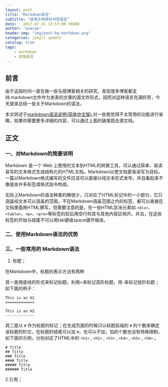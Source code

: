 ```yaml
---
layout: post
title: "Markdown语言"
subtitle: "适用于网络的书信语言"
date:   2017-07-31 13:57:00 +0800
author: "axmiao"
header-img: "img/post-bg-markdown.png"
categories: jekyll update
catalog: true
tags: 
    - markdown
    - 前端语言
---
```


## 前言 ##

由于这段时间一直在做一些与搭博客相关的研究，发现很多博客都支持.markdown文件作为发表的文章的源文件形式，因而对这种语言充满好奇，今天就来总结一些关于Markdown的语法。

本文转述于[markdown语法说明(简体中文版)](http://http://www.appinn.com/markdown/),对一些我觉得不太常用的功能进行省略，如果你需要更多详细的内容，可以通过上面的链接跳去源文档。

## 正文 ##

### 一、对Markdown的简要说明 ###

Markdown 是一个 Web 上使用的文本到HTML的转换工具，可以通过简单、易读易写的文本格式生成结构化的HTML文档。Markdown以使文档更易读写为目标。一篇以Markdown格式编写的文件应该可以直接以纯文本形式发布，并且看起来不像是由许多标签或格式指令构成。

实际上Markdown的语法种类的确很少，只对应了HTML标记中的一小部分，它只涵盖纯文本可以涵盖的范围，不在Markdown涵盖范围之内的标签，都可以直接在文档里面用HTML撰写，但需要注意的是，在一些HTML区块元素如 `<div>`、`<table>`、`<p>`、`<pre>`等标签的前后用空行将其与其他内容区隔开。并且，在这些标签的开始与结尾不可以用tab键或space键开缩进。

### 二、使用Markdown语法的优势


### 三、一些常用的 Markdown语法

1. 标题；

在Markdown中，标题的表示方法有两种

其一是用底线的形式来标记标题。利用=来标记高阶标题，用-来标记低阶标题；如下面的例子：
```
This is an H1
=============

This is an H2
-------------
```

其二是以 `#` 作为标题的标记；在生成页面的时候只以标题前端的 `#` 的个数来确定该标题的阶位，在标题的结尾可以加 `#`，也可以不加，加的个数也没有特殊限制，如下面的示例，分别对应了HTML中的 `<h1>` , `<h2>` , `<h3>` , `<h4>` , `<h5>` , `<h6>` 。

```
# Title
## Title
### Title
#### Title
##### Title
###### Title
```

2.引用；

